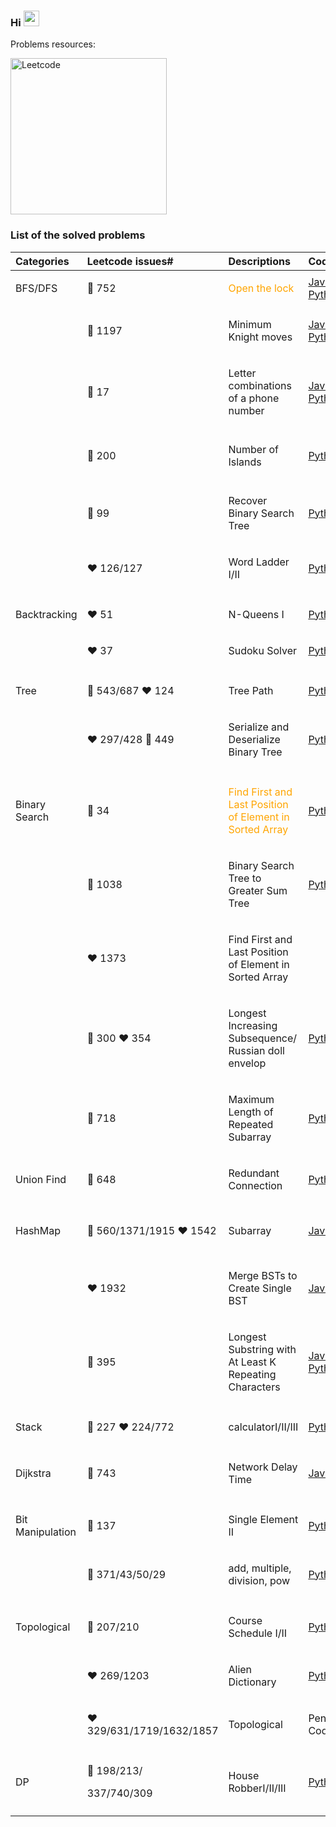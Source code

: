 ### Hi <img src="https://media.giphy.com/media/hvRJCLFzcasrR4ia7z/giphy.gif" width="25px">


<div align="left">
  <p>Problems resources:</p>
  <a href="https://leetcode.com/problemset/all/">
    <img alt="Leetcode" src="https://assets.leetcode.com/static_assets/public/webpack_bundles/images/logo-dark.e99485d9b.svg" width="250px">
  </a>
</div>


### List of the solved problems

| Categories | Leetcode issues#                       | Descriptions                                   | Code                                          | Comments                                   |
| :------ | :------------------------- | :-------------------------------------------------------------| :-------------------------------------------------------------------- | :--------------------------------------: |
| BFS/DFS      | <p>:orange_heart: 752</p>| <span style="color:orange">Open the lock</span> | <a href="https://github.com/hzhu3142/Leetcode/blob/main/code/752.java">Java</a> <a href="https://github.com/hzhu3142/Leetcode/blob/main/code/752.py">Python</a> |   |
|   | <p>:orange_heart: 1197</p>| <p>Minimum Knight moves</p> | <a href="https://github.com/hzhu3142/Leetcode/blob/main/code/1197.java">Java</a> <a href="https://github.com/hzhu3142/Leetcode/blob/main/code/1197.py">Python</a> |   |
|   | <p>:orange_heart: 17</p>| <p>Letter combinations of a phone number</p> | <a href="https://github.com/hzhu3142/Leetcode/blob/main/code/17.java">Java</a> <a href="https://github.com/hzhu3142/Leetcode/blob/main/code/17.py">Python</a> | (java: HashMap, Array, ArrayList)  |
|   | <p>:orange_heart: 200</p>| <p>Number of Islands</p> | <a href="https://github.com/hzhu3142/Leetcode/blob/main/code/200.py">Python</a> |463/305/ 1254/695/ 694/827/ 934/130|
|   | <p>:orange_heart: 99</p>| <p>Recover Binary Search Tree</p> | <a href="https://github.com/hzhu3142/Leetcode/blob/main/code/99.py">Python</a> |   |
|   | <p>:heart: 126/127</p>| <p>Word Ladder I/II<p> | <a href="https://github.com/hzhu3142/Leetcode/blob/main/code/126_127.py">Python</a> |   |
|   |  |  |  | |
| Backtracking  | <p>:heart: 51</p>| <p>N-Queens I<p> | <a href="https://github.com/hzhu3142/Leetcode/blob/main/code/51.py">Python</a> |   |
|   | <p>:heart: 37</p>| <p>Sudoku Solver<p> | <a href="https://github.com/hzhu3142/Leetcode/blob/main/code/37.py">Python</a> |   |
|   |  |  |  | |
| Tree | <p>:orange_heart: 543/687 :heart: 124</p> | <p>Tree Path</p> | <a href="https://github.com/hzhu3142/Leetcode/blob/main/code/543_687_124.py">Python</a> |   |
|   | <p>:heart: 297/428 :orange_heart: 449</p> | <p >Serialize and Deserialize Binary Tree</p> | <a href="https://github.com/hzhu3142/Leetcode/blob/main/code/297_428_449.py">Python</a> | BST/DFS |
|   |  |  |  | |
|  Binary Search | <p>:orange_heart: 34</p> | <p style="color:orange">Find First and Last Position of Element in Sorted Array</p> | <a href="https://github.com/hzhu3142/Leetcode/blob/main/code/34.py">Python</a> | |
|   | <p>:orange_heart: 1038</p> | <p >Binary Search Tree to Greater Sum Tree</p> | <a href="https://github.com/hzhu3142/Leetcode/blob/main/code/1038.py">Python</a> | BST/DFS |
|   | <p>:heart: 1373</p>  | <p>Find First and Last Position of Element in Sorted Array</p> | <a href="#"></a>  | |
|   | <p>:orange_heart: 300 :heart: 354</p> | <p>Longest Increasing Subsequence/ Russian doll envelop</p> | <a href="https://github.com/hzhu3142/Leetcode/blob/main/code/300_354.py">Python</a> | |
|   | <p>:orange_heart: 718</p>| <p>Maximum Length of Repeated Subarray</p> | <a href="https://github.com/hzhu3142/Leetcode/blob/main/code/718.py">Python</a> | |
|   |  |  |  | |
| Union Find	| <p>:orange_heart: 648</p> | Redundant Connection | <a href="https://github.com/hzhu3142/Leetcode/blob/main/code/684.py">Python</a>| BFS, DFS, Union Find, Graph |
|   |  |  |  | |
| HashMap	| <p>:orange_heart: 560/1371/1915 :heart: 1542</p> | Subarray | <a href="https://github.com/hzhu3142/Leetcode/blob/main/code/560_1371_1542_1915.java">Java</a>| PreFix + hashMap + state compression |
|   | <p>:heart: 1932</p>| <p>Merge BSTs to Create Single BST</p> | <a href="https://github.com/hzhu3142/Leetcode/blob/main/code/1932.java">Java</a> |   |
|   | <p>:orange_heart: 395</p>| <p>Longest Substring with At Least K Repeating Characters</p> | <a href="https://github.com/hzhu3142/Leetcode/blob/main/code/395.java">Java</a> <a href="https://github.com/hzhu3142/Leetcode/blob/main/code/395.py">Python</a>|   |
|   |  |  |  | |
| Stack | <p>:orange_heart: 227 :heart: 224/772</p> | <p>calculatorI/II/III</p> | <a href="https://github.com/hzhu3142/Leetcode/blob/main/code/227_224_772.py">Python</a> |   |
|   |  |  |  | |
| Dijkstra | <p>:orange_heart: 743</p> | <p>Network Delay Time</p> | <a href="https://github.com/hzhu3142/Leetcode/blob/main/code/743.java">Java</a> |   |
|   |  |  |  | |
| Bit Manipulation | <p>:orange_heart: 137</p> | <p>Single Element II</p> | <a href="https://github.com/hzhu3142/Leetcode/blob/main/code/137.python">Python</a> | 540/136/387  |
|   | <p>:orange_heart: 371/43/50/29</p> | <p>add, multiple, division, pow</p> | <a href="https://github.com/hzhu3142/Leetcode/blob/main/code/371_43_50_29.py">Python</a> |  |
|   |  |  |  | |
| Topological | <p>:orange_heart: 207/210</p> |  <p>Course Schedule I/II</p> | <a href="https://github.com/hzhu3142/Leetcode/blob/main/code/207_210.py">Python</a> | |
| | <p>:heart: 269/1203</p> |  <p>Alien Dictionary</p> | <a href="https://github.com/hzhu3142/Leetcode/blob/main/code/269_1203.py">Python</a> | |
| | <p>:heart: 329/631/1719/1632/1857</p> |  <p> Topological </p> | Pending Code | |
|   |  |  |  | |
| DP      |  <p>:orange_heart: 198/213/</p> <p>337/740/309</p> | <p>House RobberI/II/III</p> | <a href="https://github.com/hzhu3142/Leetcode/blob/main/code/198_213_337_740_309.py">Python</a> |   |
|   |  |  |  | |
